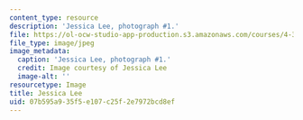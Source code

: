 ```yaml
---
content_type: resource
description: 'Jessica Lee, photograph #1.'
file: https://ol-ocw-studio-app-production.s3.amazonaws.com/courses/4-341-introduction-to-photography-and-related-media-fall-2007/07b595a935f5e107c25f2e7972bcd8ef_lee1.jpg
file_type: image/jpeg
image_metadata:
  caption: 'Jessica Lee, photograph #1.'
  credit: Image courtesy of Jessica Lee
  image-alt: ''
resourcetype: Image
title: Jessica Lee
uid: 07b595a9-35f5-e107-c25f-2e7972bcd8ef
---
```

